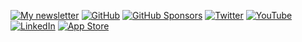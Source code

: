 [![My newsletter](https://img.shields.io/badge/💌%20Newsletter-Free-blue.svg?style=flat-square)](https://joshbuchea.com/newsletter)
[![GitHub](https://img.shields.io/github/followers/joshbuchea?label=Followers&logo=GitHub&style=flat-square)](https://github.com/joshbuchea)
[![GitHub Sponsors](https://img.shields.io/github/sponsors/joshbuchea?label=Sponsors&logo=GitHub&style=flat-square)](https://github.com/sponsors/joshbuchea)
[![Twitter](https://img.shields.io/twitter/follow/joshbuchea?label=Twitter&logo=twitter&style=flat-square&color=blue)](https://twitter.com/joshbuchea)
[![YouTube](https://img.shields.io/badge/YouTube-7-red.svg?style=flat-square&logo=youtube)](https://www.youtube.com/channel/UCqBtfD5kK8DArDROLudU2Lw)
[![LinkedIn](https://img.shields.io/badge/LinkedIn-500+-blue.svg?style=flat-square&logo=linkedin)](https://www.linkedin.com/in/joshbuchea/)
[![App Store](https://img.shields.io/badge/App_Store-4-blue.svg?style=flat-square&logo=apple)](https://apps.apple.com/developer/joshua-buchea/id469778668)

<!--

# Hey, I'm Josh 👋

I'm a software engineer who loves JavaScript and pragmatic solutions.

- 🧔 Pronouns: **He/Him**
- 📱 I'm currently working on mobile @ **[Axios](https://axios.com/)**
- 🌱 I’m currently learning more about building an audience
- 🐦 [Follow me on Twitter](https://twitter.com/joshbuchea)
- 💌 [Join my email list](https://joshbuchea.com/)

-->

<!--
**joshbuchea/joshbuchea** is a ✨ _special_ ✨ repository because its `README.md` (this file) appears on your GitHub profile.

Here are some ideas to get you started:

- 🔭 I’m currently working on ...
- 🌱 I’m currently learning ...
- 👯 I’m looking to collaborate on ...
- 🤔 I’m looking for help with ...
- 💬 Ask me about ...
- 📫 How to reach me: ...
- 😄 Pronouns: ...
- ⚡ Fun fact: ...
-->

